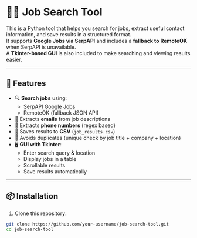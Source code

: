 # 🧑‍💻 Job Search Tool

This is a Python tool that helps you search for jobs, extract useful contact information, and save results in a structured format.  
It supports **Google Jobs via SerpAPI** and includes a **fallback to RemoteOK** when SerpAPI is unavailable.  
A **Tkinter-based GUI** is also included to make searching and viewing results easier.

---

## 🚀 Features

- 🔍 **Search jobs** using:
  - [SerpAPI Google Jobs](https://serpapi.com/google-jobs-api)
  - RemoteOK (fallback JSON API)
- 📧 Extracts **emails** from job descriptions
- 📱 Extracts **phone numbers** (regex based)
- 📂 Saves results to **CSV** (`job_results.csv`)
- 🧹 Avoids duplicates (unique check by job title + company + location)
- 🖥️ **GUI with Tkinter**:
  - Enter search query & location
  - Display jobs in a table
  - Scrollable results
  - Save results automatically

---

## 📦 Installation

1. Clone this repository:

```bash
git clone https://github.com/your-username/job-search-tool.git
cd job-search-tool
